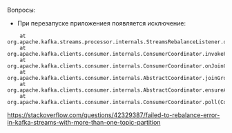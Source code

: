 Вопросы:

- При перезапуске приложениея появляется исключение:
```org.apache.kafka.streams.errors.MissingSourceTopicException: One or more source topics were missing during rebalance
	at org.apache.kafka.streams.processor.internals.StreamsRebalanceListener.onPartitionsAssigned(StreamsRebalanceListener.java:58)
	at org.apache.kafka.clients.consumer.internals.ConsumerCoordinator.invokePartitionsAssigned(ConsumerCoordinator.java:322)
	at org.apache.kafka.clients.consumer.internals.ConsumerCoordinator.onJoinComplete(ConsumerCoordinator.java:471)
	at org.apache.kafka.clients.consumer.internals.AbstractCoordinator.joinGroupIfNeeded(AbstractCoordinator.java:474)
	at org.apache.kafka.clients.consumer.internals.AbstractCoordinator.ensureActiveGroup(AbstractCoordinator.java:385)
	at org.apache.kafka.clients.consumer.internals.ConsumerCoordinator.poll(ConsumerCoordinator.java:557)
```

https://stackoverflow.com/questions/42329387/failed-to-rebalance-error-in-kafka-streams-with-more-than-one-topic-partition